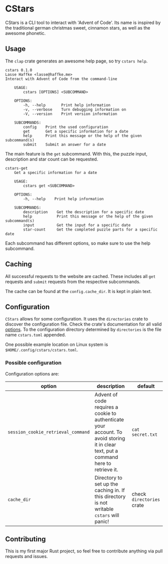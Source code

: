# CStars

CStars is a CLI tool to interact with 'Advent of Code'. Its name is inspired by the traditional german christmas sweet, cinnamon stars, as well as the awesome phonetic.

## Usage

The `clap` crate generates an awesome help page, so try `cstars help`.

```
cstars 0.1.0
Lasse Haffke <lasse@haffke.me>
Interact with Advent of Code from the command-line

	USAGE:
		cstars [OPTIONS] <SUBCOMMAND>

	OPTIONS:
		-h, --help       Print help information
		-v, --verbose    Turn debugging information on
		-V, --version    Print version information

	SUBCOMMANDS:
		config    Print the used configuration
		get       Get a specific information for a date
		help      Print this message or the help of the given subcommand(s)
		submit    Submit an answer for a date

```

The main feature is the `get` subcommand. With this, the puzzle input, description and star count can be requested.

```
cstars-get
	Get a specific information for a date

	USAGE:
		cstars get <SUBCOMMAND>

	OPTIONS:
		-h, --help    Print help information

	SUBCOMMANDS:
		description    Get the description for a specific date
		help           Print this message or the help of the given subcommand(s)
		input          Get the input for a specific date
		star-count     Get the completed puzzle parts for a specific date
```

Each subcommand has different options, so make sure to use the help subcommand.

## Caching

All successful requests to the website are cached.
These includes all `get` requests and `submit` requests from the respective subcommands.

The cache can be found at the `config.cache_dir`. It is kept in plain text.

## Configuration

`CStars` allows for some configuration.
It uses the `directories` crate to discover the configuration file.
Check the crate's documentation for all valid [options](https://github.com/dirs-dev/directories-rs#projectdirs).
To the configuration directory determined by `directories` is the file name `cstars.toml` appended.

One possible example location on Linux system is `$HOME/.config/cstars/cstars.toml`.

### Possible configuration

Configuration options are:

| option                             | description                                                                                                                          | default                   |
| ---------------------------------- | ------------------------------------------------------------------------------------------------------------------------------------ | ------------------------- |
| `session_cookie_retrieval_command` | Advent of code requires a cookie to authenticate your account. To avoid storing it in clear text, put a command here to retrieve it. | `cat secret.txt`          |
| `cache_dir`                        | Directory to set up the caching in. If this directory is not writable `cstars` will panic!                                           | check `directories` crate |

## Contributing

This is my first major Rust project, so feel free to contribute anything via pull requests and issues.
